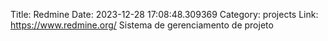 Title: Redmine
Date: 2023-12-28 17:08:48.309369
Category: projects
Link: https://www.redmine.org/
Sistema de gerenciamento de projeto
